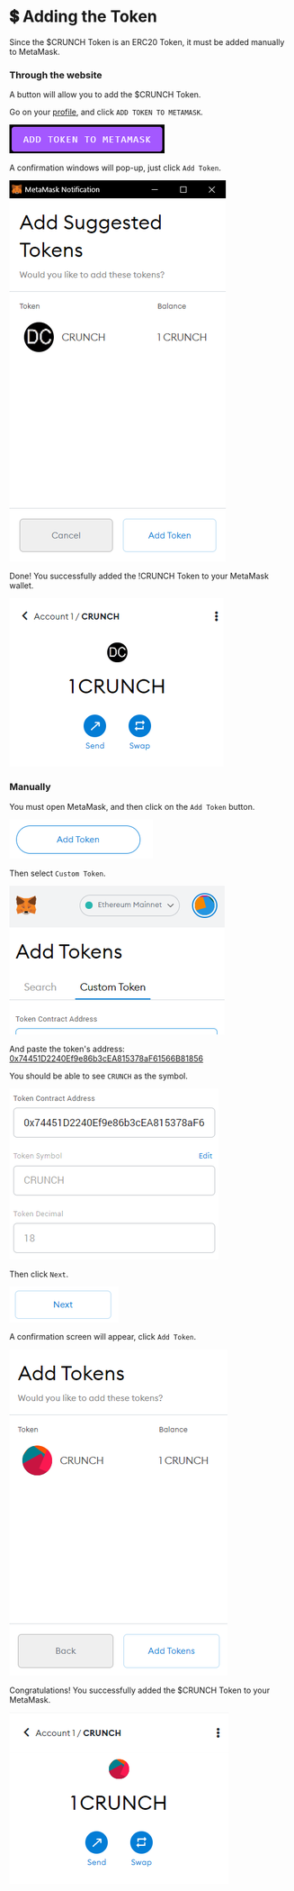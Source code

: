 # 💲 Adding the Token

Since the $CRUNCH Token is an ERC20 Token, it must be added manually to MetaMask.

### Through the website

A button will allow you to add the $CRUNCH Token.

Go on your [profile](https://tournament.datacrunch.com/profile), and click `ADD TOKEN TO METAMASK`.

![](<../.gitbook/assets/image (14).png>)

A confirmation windows will pop-up, just click `Add Token`.

![](<../.gitbook/assets/image (15).png>)

Done! You successfully added the !CRUNCH Token to your MetaMask wallet.

![](<../.gitbook/assets/image (16).png>)

### Manually

You must open MetaMask, and then click on the `Add Token` button.

![](<../.gitbook/assets/image (8).png>)

Then select `Custom Token`.

![](<../.gitbook/assets/image (9).png>)

And paste the token's address: [0x74451D2240Ef9e86b3cEA815378aF61566B81856](https://etherscan.io/address/0x74451d2240ef9e86b3cea815378af61566b81856)

You should be able to see `CRUNCH` as the symbol.

![](<../.gitbook/assets/image (10).png>)

Then click `Next`.

![](<../.gitbook/assets/image (11).png>)

A confirmation screen will appear, click `Add Token`.

![](<../.gitbook/assets/image (12).png>)

Congratulations! You successfully added the $CRUNCH Token to your MetaMask.

![](<../.gitbook/assets/image (13).png>)
